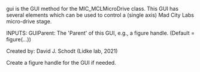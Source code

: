 
gui is the GUI method for the MIC_MCLMicroDrive class.
This GUI has several elements which can be used to control a (single
axis) Mad City Labs micro-drive stage.

INPUTS:
GUIParent: The 'Parent' of this GUI, e.g., a figure handle.
(Default = figure(...))

Created by:
David J. Schodt (Lidke lab, 2021)


Create a figure handle for the GUI if needed.
